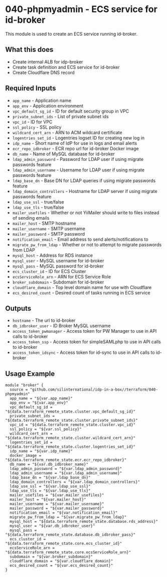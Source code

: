 # 040-phpmyadmin - ECS service for id-broker
This module is used to create an ECS service running id-broker. 

## What this does

 - Create internal ALB for idp-broker
 - Create task definition and ECS service for id-broker
 - Create Cloudflare DNS record

## Required Inputs

 - `app_name` - Application name
 - `app_env` - Application environment
 - `vpc_default_sg_id` - ID for default security group in VPC
 - `private_subnet_ids` - List of private subnet ids
 - `vpc_id` - ID for VPC
 - `ssl_policy` - SSL policy
 - `wildcard_cert_arn` - ARN to ACM wildcard certificate
 - `logentries_set_id` - Logentries logset ID for creating new log in
 - `idp_name` - Short name of IdP for use in logs and email alerts
 - `ecr_repo_idbroker` - ECR repo url for id-broker Docker image
 - `db_name` - Name of MySQL database for id-broker
 - `ldap_admin_password` - Password for LDAP user if using migrate passwords feature
 - `ldap_admin_username` - Username for LDAP user if using migrate passwords feature
 - `ldap_base_dn` - Base DN for LDAP queries if using migrate passwords feature
 - `ldap_domain_controllers` - Hostname for LDAP server if using migrate passwords feature
 - `ldap_use_ssl` - true/false
 - `ldap_use_tls` - true/false
 - `mailer_usefiles` - Whether or not YiiMailer should write to files instead of sending emails
 - `mailer_host` - SMTP hostname
 - `mailer_username` - SMTP username
 - `mailer_password` - SMTP password
 - `notification_email` - Email address to send alerts/notifications to
 - `migrate_pw_from_ldap` - Whether or not to attempt to migrate passwords from LDAP
 - `mysql_host` - Address for RDS instance
 - `mysql_user` - MySQL username for id-broker
 - `mysql_pass` - MySQL password for id-broker
 - `ecs_cluster_id` - ID for ECS Cluster
 - `ecsServiceRole_arn` - ARN for ECS Service Role
 - `broker_subdomain` - Subdomain for id-broker
 - `cloudflare_domain` - Top level domain name for use with Cloudflare
 - `ecs_desired_count` - Desired count of tasks running in ECS service
 

## Outputs

 - `hostname` - The url to id-broker
 - `db_idbroker_user` - ID Broker MySQL username
 - `access_token_pwmanager` - Access token for PW Manager to use in API calls to id-broker
 - `access_token_ssp` - Access token for simpleSAMLphp to use in API calls to id-broker
 - `access_token_idsync` - Access token for id-sync to use in API calls to id-broker

## Usage Example

```hcl
module "broker" {
  source = "github.com/silinternational/idp-in-a-box//terraform/040-phpmyadmin"
  app_name = "${var.app_name}"
  app_env = "${var.app_env}"
  vpc_default_sg_id = "${data.terraform_remote_state.cluster.vpc_default_sg_id}"
  private_subnet_ids = "${data.terraform_remote_state.cluster.private_subnet_ids}"
  vpc_id = "${data.terraform_remote_state.cluster.vpc_id}"
  ssl_policy = "${var.ssl_policy}"
  wildcard_cert_arn = "${data.terraform_remote_state.cluster.wildcard_cert_arn}"
  logentries_set_id = "${data.terraform_remote_state.cluster.logentries_set_id}"
  idp_name = "${var.idp_name}"
  docker_image = "${data.terraform_remote_state.ecr.ecr_repo_idbroker}"
  db_name = "${var.db_idbroker_name}"
  ldap_admin_password = "${var.ldap_admin_password}"
  ldap_admin_username = "${var.ldap_admin_username}"
  ldap_base_dn = "${var.ldap_base_dn}"
  ldap_domain_controllers = "${var.ldap_domain_controllers}"
  ldap_use_ssl = "${var.ldap_use_ssl}"
  ldap_use_tls = "${var.ldap_use_tls}"
  mailer_usefiles = "${var.mailer_usefiles}"
  mailer_host = "${var.mailer_host}"
  mailer_username = "${var.mailer_username}"
  mailer_password = "${var.mailer_password}"
  notification_email = "${var.notification_email}"
  migrate_pw_from_ldap = "${var.migrate_pw_from_ldap}"
  mysql_host = "${data.terraform_remote_state.database.rds_address}"
  mysql_user = "${var.db_idbroker_user}"
  mysql_pass = "${data.terraform_remote_state.database.db_idbroker_pass}"
  ecs_cluster_id = "${data.terraform_remote_state.core.ecs_cluster_id}"
  ecsServiceRole_arn = "${data.terraform_remote_state.core.ecsServiceRole_arn}"
  subdomain = "${var.broker_subdomain}"
  cloudflare_domain = "${var.cloudflare_domain}"
  ecs_desired_count = "${var.ecs_desired_count}"
}
```
